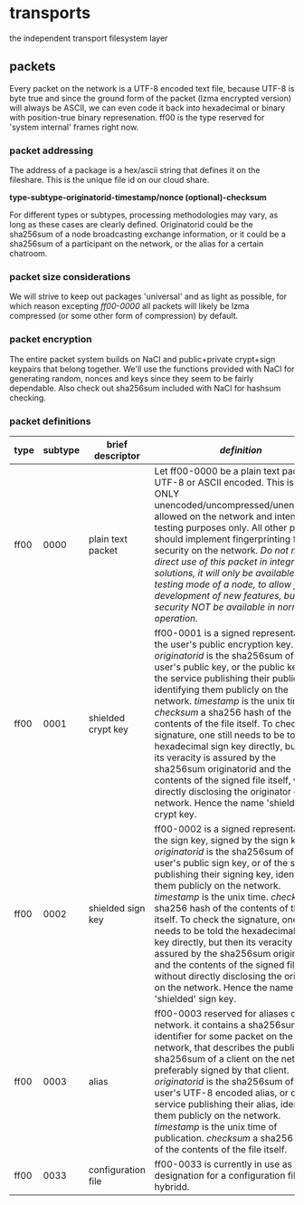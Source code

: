 # transports
the independent transport filesystem layer

## packets

Every packet on the network is a UTF-8 encoded text file, because UTF-8 is byte true and since the ground form of the packet (lzma encrypted version) will always be ASCII, we can even code it back into hexadecimal or binary with position-true binary represenation. ff00 is the type reserved for 'system internal' frames right now.

### packet addressing

The address of a package is a hex/ascii string that defines it on the fileshare. This is the unique file id on our cloud share.

**type-subtype-originatorid-timestamp/nonce (optional)-checksum**

For different types or subtypes, processing methodologies may vary, as long as these cases are clearly defined. Originatorid could be the sha256sum of a node broadcasting exchange information, or it could be a sha256sum of a participant on the network, or the alias for a certain chatroom.

### packet size considerations

We will strive to keep out packages 'universal' and as light as possible, for which reason excepting *ff00-0000* all packets will likely be lzma compressed (or some other form of compression) by default.  

### packet encryption

The entire packet system builds on NaCl and public+private crypt+sign keypairs that belong together. We'll use the functions provided with NaCl for generating random, nonces and keys since they seem to be fairly dependable. Also check out sha256sum included with NaCl for hashsum checking.

### packet definitions

|**type**|**subtype**|**brief descriptor**|*definition*|
|--|--|--|--|
|ff00|0000|plain text packet|Let ff00-0000 be a plain text packet, UTF-8 or ASCII encoded. This is the ONLY unencoded/uncompressed/unencrypted allowed on the network and intended for testing purposes only. All other packets should implement fingerprinting for security on the network. *Do not make direct use of this packet in integrated solutions, it will only be available in the testing mode of a node, to allow for development of new features, but due to security NOT be available in normal operation.*|
|ff00|0001|shielded crypt key|ff00-0001 is a signed representation of the user's public encryption key. *originatorid* is the sha256sum of the user's public key, or the public key of the service publishing their public key, identifying them publicly on the network. *timestamp* is the unix time. *checksum* a sha256 hash of the contents of the file itself. To check the signature, one still needs to be told the hexadecimal sign key directly, but then its veracity is assured by the sha256sum originatorid and the contents of the signed file itself, without directly disclosing the originator on the network. Hence the name 'shielded' crypt key.|
|ff00|0002|shielded sign key|ff00-0002 is a signed representation of the sign key, signed by the sign key. *originatorid* is the sha256sum of the user's public sign key, or of the service publishing their signing key, identifying them publicly on the network. *timestamp* is the unix time. *checksum* a sha256 hash of the contents of the file itself. To check the signature, one still needs to be told the hexadecimal sign key directly, but then its veracity is assured by the sha256sum originatorid and the contents of the signed file itself, without directly disclosing the originator on the network. Hence the name 'shielded' sign key.|
|ff00|0003|alias|ff00-0003 reserved for aliases on our network. it contains a sha256sum identifier for some packet on the network, that describes the public id or sha256sum of a client on the network, preferably signed by that client. *originatorid* is the sha256sum of the user's UTF-8 encoded alias, or of the service publishing their alias, identifying them publicly on the network. *timestamp* is the unix time of publication. *checksum* a sha256 hash of the contents of the file itself.|
|ff00|0033|configuration file|ff00-0033 is currently in use as the designation for a configuration file for hybridd.|



